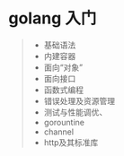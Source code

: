 # golang 入门

> - 基础语法
> - 内建容器
> - 面向“对象”
> - 面向接口
> - 函数式编程
> - 错误处理及资源管理
> - 测试与性能调优、
> - gorountine
> - channel
> - http及其标准库



